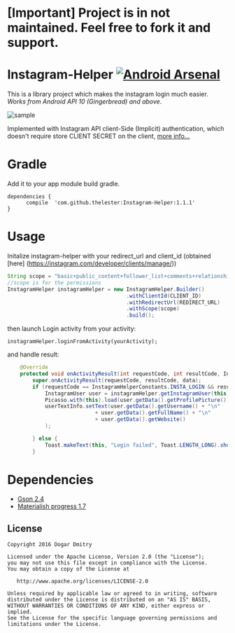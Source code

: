 # [Important] Project is in not maintained. Feel free to fork it and support.

# Instagram-Helper   [![Android Arsenal](https://img.shields.io/badge/Android%20Arsenal-Instagram--Helper-brightgreen.svg?style=flat-square)](http://android-arsenal.com/details/1/2753)

This is a library project which makes the instagram login much easier. *Works from Android API 10 (Gingerbread) and above*.

![sample](https://github.com/TheLester/Instagram-Helper/blob/master/presentation/login.gif)

Implemented with Instagram API client-Side (Implicit) authentication, which doesn't require store CLIENT SECRET on the client, [more info...](https://instagram.com/developer/authentication/) 
# Gradle

Add it to your app module build gradle.
```
dependencies {
      compile  'com.github.thelester:Instagram-Helper:1.1.1'
}
```
Usage
======
Initalize instagram-helper with your redirect_url and client_id (obtained [here] (https://instagram.com/developer/clients/manage/))
```java    
String scope = "basic+public_content+follower_list+comments+relationships+likes";
//scope is for the permissions
InstagramHelper instagramHelper = new InstagramHelper.Builder()
                                      .withClientId(CLIENT_ID)
                                      .withRedirectUrl(REDIRECT_URL)
                                      .withScope(scope)
                                      .build();
 ```
then launch Login activity from your activity:
```
instagramHelper.loginFromActivity(yourActivity);
```
and handle result:
```java
    @Override
    protected void onActivityResult(int requestCode, int resultCode, Intent data) {
        super.onActivityResult(requestCode, resultCode, data);
        if (requestCode == InstagramHelperConstants.INSTA_LOGIN && resultCode == RESULT_OK) {
            InstagramUser user = instagramHelper.getInstagramUser(this);
            Picasso.with(this).load(user.getData().getProfilePicture()).into(userPhoto);
            userTextInfo.setText(user.getData().getUsername() + "\n"
                            + user.getData().getFullName() + "\n"
                            + user.getData().getWebsite()
            );

        } else {
            Toast.makeText(this, "Login failed", Toast.LENGTH_LONG).show();
        }
````
# Dependencies
 * [Gson 2.4](https://github.com/google/gson)
 * [Materialish progress 1.7](https://github.com/pnikosis/materialish-progress)


License
-------
    Copyright 2016 Dogar Dmitry

    Licensed under the Apache License, Version 2.0 (the "License");
    you may not use this file except in compliance with the License.
    You may obtain a copy of the License at

       http://www.apache.org/licenses/LICENSE-2.0

    Unless required by applicable law or agreed to in writing, software
    distributed under the License is distributed on an "AS IS" BASIS,
    WITHOUT WARRANTIES OR CONDITIONS OF ANY KIND, either express or implied.
    See the License for the specific language governing permissions and
    limitations under the License.
